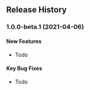 ## Release History

### 1.0.0-beta.1 (2021-04-06)
#### New Features
* Todo

#### Key Bug Fixes
* Todo
